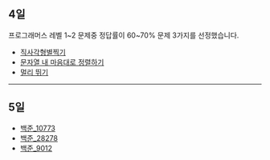 ## 4일

프로그래머스 레벨 1~2 문제중 정답률이 60~70% 문제 3가지를 선정했습니다.

- [직사각형별찍기]()
- [문자열 내 마음대로 정렬하기]()
- [멀리 뛰기]()

---

## 5일

- [백준_10773](https://www.acmicpc.net/problem/10773)
- [백준_28278](https://www.acmicpc.net/problem/28278)
- [백준_9012](https://www.acmicpc.net/problem/9012)